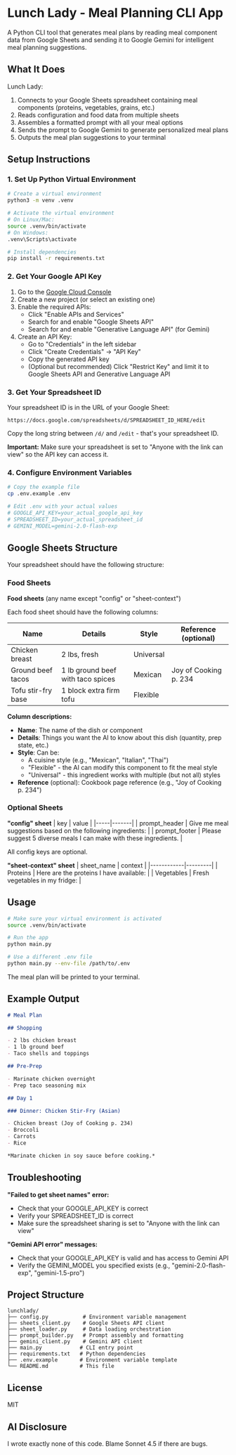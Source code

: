 # Lunch Lady - Meal Planning CLI App

A Python CLI tool that generates meal plans by reading meal component data from Google Sheets and sending it to Google Gemini for intelligent meal planning suggestions.

## What It Does

Lunch Lady:
1. Connects to your Google Sheets spreadsheet containing meal components (proteins, vegetables, grains, etc.)
2. Reads configuration and food data from multiple sheets
3. Assembles a formatted prompt with all your meal options
4. Sends the prompt to Google Gemini to generate personalized meal plans
5. Outputs the meal plan suggestions to your terminal

## Setup Instructions

### 1. Set Up Python Virtual Environment

```bash
# Create a virtual environment
python3 -m venv .venv

# Activate the virtual environment
# On Linux/Mac:
source .venv/bin/activate
# On Windows:
.venv\Scripts\activate

# Install dependencies
pip install -r requirements.txt
```

### 2. Get Your Google API Key

1. Go to the [Google Cloud Console](https://console.cloud.google.com/)
2. Create a new project (or select an existing one)
3. Enable the required APIs:
   - Click "Enable APIs and Services"
   - Search for and enable "Google Sheets API"
   - Search for and enable "Generative Language API" (for Gemini)
4. Create an API Key:
   - Go to "Credentials" in the left sidebar
   - Click "Create Credentials" → "API Key"
   - Copy the generated API key
   - (Optional but recommended) Click "Restrict Key" and limit it to Google Sheets API and Generative Language API

### 3. Get Your Spreadsheet ID

Your spreadsheet ID is in the URL of your Google Sheet:

```
https://docs.google.com/spreadsheets/d/SPREADSHEET_ID_HERE/edit
```

Copy the long string between `/d/` and `/edit` - that's your spreadsheet ID.

**Important:** Make sure your spreadsheet is set to "Anyone with the link can view" so the API key can access it.

### 4. Configure Environment Variables

```bash
# Copy the example file
cp .env.example .env

# Edit .env with your actual values
# GOOGLE_API_KEY=your_actual_google_api_key
# SPREADSHEET_ID=your_actual_spreadsheet_id
# GEMINI_MODEL=gemini-2.0-flash-exp
```

## Google Sheets Structure

Your spreadsheet should have the following structure:

### Food Sheets

**Food sheets** (any name except "config" or "sheet-context")

Each food sheet should have the following columns:

| Name | Details | Style | Reference (optional) |
|------|---------|-------|---------------------|
| Chicken breast | 2 lbs, fresh | Universal | |
| Ground beef tacos | 1 lb ground beef with taco spices | Mexican | Joy of Cooking p. 234 |
| Tofu stir-fry base | 1 block extra firm tofu | Flexible | |

**Column descriptions:**
- **Name**: The name of the dish or component
- **Details**: Things you want the AI to know about this dish (quantity, prep state, etc.)
- **Style**: Can be:
  - A cuisine style (e.g., "Mexican", "Italian", "Thai")
  - "Flexible" - the AI can modify this component to fit the meal style
  - "Universal" - this ingredient works with multiple (but not all) styles
- **Reference** (optional): Cookbook page reference (e.g., "Joy of Cooking p. 234")

### Optional Sheets

**"config" sheet**
| key | value |
|-----|-------|
| prompt_header | Give me meal suggestions based on the following ingredients: |
| prompt_footer | Please suggest 5 diverse meals I can make with these ingredients. |

All config keys are optional.

**"sheet-context" sheet**
| sheet_name | context |
|------------|---------|
| Proteins | Here are the proteins I have available: |
| Vegetables | Fresh vegetables in my fridge: |

## Usage

```bash
# Make sure your virtual environment is activated
source .venv/bin/activate

# Run the app
python main.py

# Use a different .env file
python main.py --env-file /path/to/.env
```

The meal plan will be printed to your terminal.

## Example Output

```markdown
# Meal Plan

## Shopping

- 2 lbs chicken breast
- 1 lb ground beef
- Taco shells and toppings

## Pre-Prep

- Marinate chicken overnight
- Prep taco seasoning mix

## Day 1

### Dinner: Chicken Stir-Fry (Asian)

- Chicken breast (Joy of Cooking p. 234)
- Broccoli
- Carrots
- Rice

*Marinate chicken in soy sauce before cooking.*
```

## Troubleshooting

**"Failed to get sheet names" error:**
- Check that your GOOGLE_API_KEY is correct
- Verify your SPREADSHEET_ID is correct
- Make sure the spreadsheet sharing is set to "Anyone with the link can view"

**"Gemini API error" messages:**
- Check that your GOOGLE_API_KEY is valid and has access to Gemini API
- Verify the GEMINI_MODEL you specified exists (e.g., "gemini-2.0-flash-exp", "gemini-1.5-pro")

## Project Structure

```
lunchlady/
├── config.py           # Environment variable management
├── sheets_client.py    # Google Sheets API client
├── sheet_loader.py     # Data loading orchestration
├── prompt_builder.py   # Prompt assembly and formatting
├── gemini_client.py    # Gemini API client
├── main.py            # CLI entry point
├── requirements.txt   # Python dependencies
├── .env.example       # Environment variable template
└── README.md          # This file
```

## License

MIT

## AI Disclosure

I wrote exactly none of this code.  Blame Sonnet 4.5 if there are bugs.

